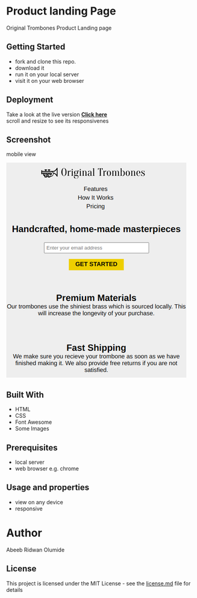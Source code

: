 # Product landing Page
  Original Trombones Product Landing page

## Getting Started
  - fork and clone this repo.
  - download it
  - run it on your local server
  - visit it on your web browser

## Deployment
  Take a look at the live version [**Click here**](https://olumide025.github.io/Landing-Page/)  
  scroll and resize to see its responsivenes
## Screenshot
mobile view

  ![mobile view](images/mobileView.png)

## Built With
  - HTML
  - CSS
  - Font Awesome
  - Some Images  

## Prerequisites
  - local server
  - web browser e.g. chrome


## Usage and properties
  - view on any device
  - responsive

# Author
  Abeeb Ridwan Olumide

## License
  This project is licensed under the MIT License - see the [license.md](license.md) file for details


